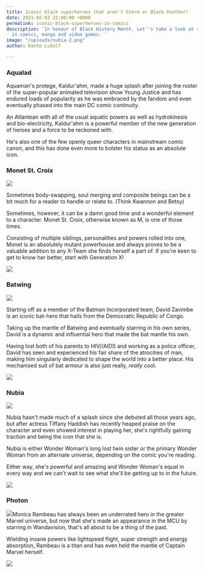 ```yaml
---
title: Iconic black superheroes that aren't Storm or Black Panther!
date: 2021-02-03 22:00:00 +0000
permalink: iconic-black-superheroes-in-comics
description: 'In honour of Black History Month. Let''s take a look at some black excellence
  in comics, manga and video games. '
image: "/uploads/nubia-2.png"
author: Dante Ludolf

---
```

### Aqualad

Aquaman's protege, Kaldur'ahm, made a huge splash after joining the roster of the super-popular animated television show Young Justice and has endured loads of popularity as he was embraced by the fandom and even eventually phased into the main DC comic continuity.

An Atlantean with all of the usual aquatic powers as well as hydrokinesis and bio-electricity, Kaldur'ahm is a powerful member of the new generation of heroes and a force to be reckoned with. 

He's also one of the few openly queer characters in mainstream comic canon, and this has done even more to bolster his status as an absolute icon.

### Monet St. Croix

![](/uploads/m-1.png)

Sometimes body-swapping, soul merging and composite beings can be a bit much for a reader to handle or relate to. (Think Kwannon and Betsy)

Sometimes, however, it can be a damn good time and a wonderful element to a character. Monet St. Croix, otherwise known as M, is one of those times.

Consisting of multiple siblings, personalities and powers rolled into one, Monet is an absolutely mutant powerhouse and always proves to be a valuable addition to any X-Team she finds herself a part of. If you're keen to get to know her better, start with Generation X!

![](/uploads/m-2.png)

### Batwing

![](/uploads/batwing-1.png)

Starting off as a member of the Batman Incorporated team, David Zavimbe is an iconic bat-hero that hails from the Democratic Republic of Congo. 

Taking up the mantle of Batwing and eventually starring in his own series, David is a dynamic and influential hero that made the bat mantle his own. 

Having lost both of his parents to HIV//AIDS and working as a police officer, David has seen and experienced his fair share of the atrocities of man, making him singularly dedicated to shape the world into a better place. His mechanised suit of bat armour is also just really, _really_ cool.

![](/uploads/bat-2.png)

### Nubia

![](/uploads/nubia-2.png)

Nubia hasn't made much of a splash since she debuted all those years ago, but after actress Tiffany Haddish has recently heaped praise on the character and even showed interest in playing her, she's rightfully gaining traction and being the icon that she is. 

Nubia is either Wonder Woman's long lost twin sister or the primary Wonder Woman from an alternate universe, depending on the comic you're reading. 

Either way, she's powerful and amazing and Wonder Woman's equal in every way and we can't wait to see what she'll be getting up to in the future.

![](/uploads/nuba-2.png)

### Photon

![](/uploads/monica-1.png)Monica Rambeau has always been an underrated hero in the greater Marvel universe, but now that she's made an appearance in the MCU by starring in Wandavision, that's all about to be a thing of the past. 

Wielding insane powers like lightspeed flight, super strength and energy absorption, Rambeau is a titan and has even held the mantle of Captain Marvel herself. 

![](/uploads/mnica-2.png)